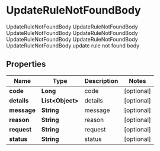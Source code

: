 

# UpdateRuleNotFoundBody

UpdateRuleNotFoundBody UpdateRuleNotFoundBody UpdateRuleNotFoundBody UpdateRuleNotFoundBody UpdateRuleNotFoundBody UpdateRuleNotFoundBody UpdateRuleNotFoundBody update rule not found body

## Properties

Name | Type | Description | Notes
------------ | ------------- | ------------- | -------------
**code** | **Long** | code |  [optional]
**details** | **List&lt;Object&gt;** | details |  [optional]
**message** | **String** | message |  [optional]
**reason** | **String** | reason |  [optional]
**request** | **String** | request |  [optional]
**status** | **String** | status |  [optional]



